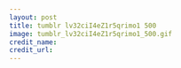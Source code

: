 ```yaml
---
layout: post
title: tumblr lv32ciI4eZ1r5qrimo1 500
image: tumblr_lv32ciI4eZ1r5qrimo1_500.gif
credit_name: 
credit_url:
---
```



